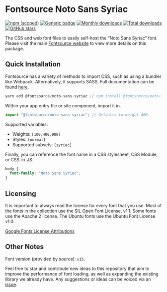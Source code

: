 # Fontsource Noto Sans Syriac

[![npm (scoped)](https://img.shields.io/npm/v/@fontsource/noto-sans-syriac?color=brightgreen)](https://www.npmjs.com/package/@fontsource/noto-sans-syriac) [![Generic badge](https://img.shields.io/badge/fontsource-passing-brightgreen)](https://github.com/fontsource/fontsource) [![Monthly downloads](https://badgen.net/npm/dm/@fontsource/noto-sans-syriac)](https://github.com/fontsource/fontsource) [![Total downloads](https://badgen.net/npm/dt/@fontsource/noto-sans-syriac)](https://github.com/fontsource/fontsource) [![GitHub stars](https://img.shields.io/github/stars/fontsource/fontsource.svg?style=social&label=Star)](https://github.com/fontsource/fontsource/stargazers)

The CSS and web font files to easily self-host the “Noto Sans Syriac” font. Please visit the main [Fontsource website](https://fontsource.org/fonts/noto-sans-syriac) to view more details on this package.

## Quick Installation

Fontsource has a variety of methods to import CSS, such as using a bundler like Webpack. Alternatively, it supports SASS. Full documentation can be found [here](https://fontsource.org/docs/introduction).

```javascript
yarn add @fontsource/noto-sans-syriac // npm install @fontsource/noto-sans-syriac
```

Within your app entry file or site component, import it in.

```javascript
import "@fontsource/noto-sans-syriac"; // Defaults to weight 400.
```

Supported variables:

- Weights: `[100,400,900]`
- Styles: `[normal]`
- Supported subsets: `[syriac]`

Finally, you can reference the font name in a CSS stylesheet, CSS Module, or CSS-in-JS.

```css
body {
  font-family: "Noto Sans Syriac";
}
```

## Licensing

It is important to always read the license for every font that you use.
Most of the fonts in the collection use the SIL Open Font License, v1.1. Some fonts use the Apache 2 license. The Ubuntu fonts use the Ubuntu Font License v1.0.

[Google Fonts License Attributions](https://fonts.google.com/attribution)

## Other Notes

Font version (provided by source): `v15`.

Feel free to star and contribute new ideas to this repository that aim to improve the performance of font loading, as well as expanding the existing library we already have. Any suggestions or ideas can be voiced via an [issue](https://github.com/fontsource/fontsource/issues).
